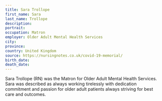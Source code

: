 ```yaml
---
title: Sara Trollope
first_name: Sara
last_name: Trollope
description: 
portrait: 
occupation: Matron
employer: Older Adult Mental Health Services
city: 
province: 
country: United Kingdom
source: https://nursingnotes.co.uk/covid-19-memorial/
birth_date: 
death_date: 
---
```


Sara Trollope (RN) was the Matron for Older Adult Mental Health Services. Sara was described as always working tirelessly with dedication commitment and passion for older adult patients always striving for best care and outcomes.